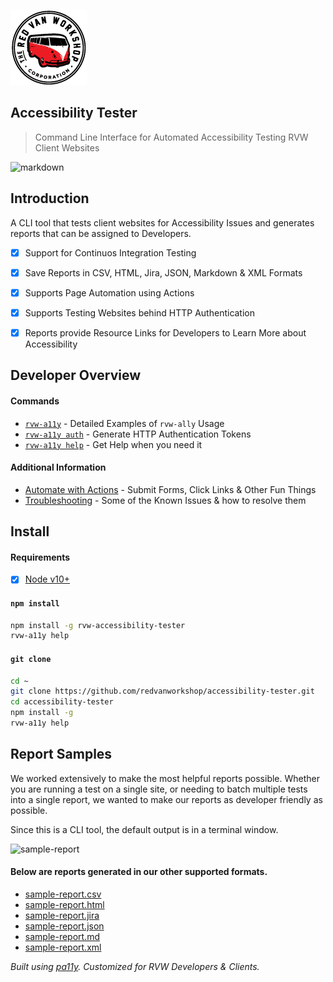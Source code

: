 ![Logo](docs/img/logo.png "Logo")

Accessibility Tester
---

> Command Line Interface for Automated Accessibility Testing RVW Client Websites

![markdown](https://rvw-a11y.s3.amazonaws.com/markdown.gif?v=1.0.0)

Introduction
---

A CLI tool that tests client websites for Accessibility Issues and generates reports that can be assigned to Developers.

- [X] Support for Continuos Integration Testing
- [X] Save Reports in CSV, HTML, Jira, JSON, Markdown & XML Formats
- [X] Supports Page Automation using Actions
- [X] Supports Testing Websites behind HTTP Authentication
- [X] Reports provide Resource Links for Developers to Learn More about Accessibility


Developer Overview
---

#### Commands

* [`rvw-a11y`](docs/cmd-a11y.md) - Detailed Examples of `rvw-ally` Usage
* [`rvw-a11y auth`](docs/cmd-auth.md) - Generate HTTP Authentication Tokens
* [`rvw-a11y help`](docs/cmd-help.md) - Get Help when you need it

#### Additional Information

* [Automate with Actions](docs/actions.md) - Submit Forms, Click Links & Other Fun Things
* [Troubleshooting](docs/troubleshooting.md) - Some of the Known Issues & how to resolve them


Install
---

#### Requirements

- [X] [Node v10+](https://nodejs.org/en/download/)

#### `npm install`

```bash
npm install -g rvw-accessibility-tester
rvw-a11y help
```

#### `git clone`

```bash
cd ~
git clone https://github.com/redvanworkshop/accessibility-tester.git
cd accessibility-tester
npm install -g
rvw-a11y help
```

Report Samples
---

We worked extensively to make the most helpful reports possible.  Whether you are running a test on a single site, or needing to batch multiple tests into a single report, we wanted to make our reports as developer friendly as possible.

Since this is a CLI tool, the default output is in a terminal window.

![sample-report](https://rvw-a11y.s3.amazonaws.com/sample-report/cli.jpg?v=1.0.0)

#### Below are reports generated in our other supported formats.

* [sample-report.csv](https://gist.github.com/manifestinteractive/fab5fc8cceac093cbe9fb5a5c2ad1b96)
* [sample-report.html](https://rvw-a11y.s3.amazonaws.com/sample-report/a11y_20190804_221047.html)
* [sample-report.jira](https://gist.github.com/manifestinteractive/52a25c431d8280166e005f5c82b5d34e)
* [sample-report.json](https://gist.github.com/manifestinteractive/dbe2909776bd27a1242cc6afbc7d93d9)
* [sample-report.md](https://gist.github.com/manifestinteractive/f2c87d567ff052acc766ce14387e915b)
* [sample-report.xml](https://gist.github.com/manifestinteractive/bca0ee98f455e2cfe67a8d3f1f31b6ad)

_Built using [pa11y](https://github.com/pa11y/pa11y). Customized for RVW Developers & Clients._